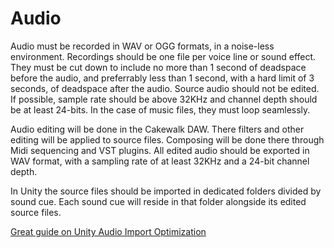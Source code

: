 # Audio

Audio must be recorded in WAV or OGG formats, in a noise-less environment. Recordings should be one file per voice line or sound effect. They must be cut down to include no more than 1 second of deadspace before the audio, and preferrably less than 1 second, with a hard limit of 3 seconds, of deadspace after the audio. Source audio should not be edited. If possible, sample rate should be above 32KHz and channel depth should be at least 24-bits. In the case of music files, they must loop seamlessly.

Audio editing will be done in the Cakewalk DAW. There filters and other editing will be applied to source files. Composing will be done there through Midi sequencing and VST plugins. All edited audio should be exported in WAV format, with a sampling rate of at least 32KHz and a 24-bit channel depth.

In Unity the source files should be imported in dedicated folders divided by sound cue. Each sound cue will reside in that folder alongside its edited source files.

[Great guide on Unity Audio Import Optimization](https://www.gamasutra.com/blogs/ZanderHulme/20190107/333794/Unity\_Audio\_Import\_Optimisation\_\_getting\_more\_BAM\_for\_your\_RAM.php)
